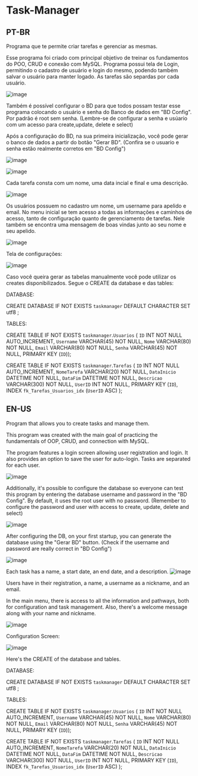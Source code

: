 # Task-Manager

PT-BR
----------------------------------------------------------------------------------------------------------------------------
Programa que te permite criar tarefas e gerenciar as mesmas.

Esse programa foi criado com principal objetivo de treinar os fundamentos do POO, CRUD e conexão com MySQL.
Programa possui tela de Login, permitindo o cadastro de usuário e login do mesmo, podendo também salvar o usuário para manter logado. As tarefas são separdas por cada usuário.


![image](https://github.com/brunohoske/TaskManager/assets/124783417/d3b55fa4-c316-41d4-971c-3ba515c674fc)


Também é possível configurar o BD para que todos possam testar esse programa colocando o usuário e senha do Banco de dados em "BD Config". Por padrão é root sem senha. (Lembre-se de configurar a senha e usúario com um acesso para create,update, delete e select)


Após a configuração do BD, na sua primeira inicialização, você pode gerar o banco de dados a partir do botão "Gerar BD". (Confira se o usuario e senha estão realmente corretos em "BD Config")

![image](https://github.com/brunohoske/TaskManager/assets/124783417/0d1b55e0-a06b-43af-b9af-856c11eb33d7)


![image](https://github.com/brunohoske/TaskManager/assets/124783417/73c56ebe-6999-4c34-9a0c-41edb8bec26d)


Cada tarefa consta com um nome, uma data incial e final e uma descrição.


![image](https://github.com/brunohoske/TaskManager/assets/124783417/b4dcc34c-2bde-4428-9c9f-b322d0b6bfdb)


Os usuários possuem no cadastro um nome, um username para apelido e email.
No menu inicial se tem acesso a todas as informações e caminhos de acesso, tanto de configuração quanto de gerenciamento de tarefas.
Nele também se encontra uma mensagem de boas vindas junto ao seu nome e seu apelido.

![image](https://github.com/brunohoske/TaskManager/assets/124783417/4f073849-35bb-4efb-8f35-c333d5126d64)




Tela de configurações:

![image](https://github.com/brunohoske/TaskManager/assets/124783417/9906b35c-4e10-4e75-8cb4-14611435cff1)



Caso você queira gerar as tabelas manualmente você pode utilizar os creates disponibilizados.
Segue o CREATE da database e das tables:

DATABASE:

CREATE DATABASE IF NOT EXISTS `taskmanager` DEFAULT CHARACTER SET utf8 ;

TABLES:

CREATE TABLE IF NOT EXISTS `taskmanager`.`Usuarios` (
  `ID` INT NOT NULL AUTO_INCREMENT,
  `Username` VARCHAR(45) NOT NULL,
  `Nome` VARCHAR(80) NOT NULL,
  `Email` VARCHAR(80) NOT NULL,
  `Senha` VARCHAR(45) NOT NULL,
  PRIMARY KEY (`ID`));


CREATE TABLE IF NOT EXISTS `taskmanager`.`Tarefas` (
  `ID` INT NOT NULL AUTO_INCREMENT,
  `NomeTarefa` VARCHAR(20) NOT NULL,
  `DataInicio` DATETIME NOT NULL,
  `DataFim` DATETIME NOT NULL,
  `Descricao` VARCHAR(300) NOT NULL,
  `UserID` INT NOT NULL,
  PRIMARY KEY (`ID`),
  INDEX `fk_Tarefas_Usuarios_idx` (`UserID` ASC) );


EN-US
----------------------------------------------------------------------------------------------------------------------------
Program that allows you to create tasks and manage them.

This program was created with the main goal of practicing the fundamentals of OOP, CRUD, and connection with MySQL.

The program features a login screen allowing user registration and login. It also provides an option to save the user for auto-login. Tasks are separated for each user.


![image](https://github.com/brunohoske/TaskManager/assets/124783417/a8ecb80a-0e62-466c-9e62-0a6d9b7f0624)


Additionally, it's possible to configure the database so everyone can test this program by entering the database username and password in the "BD Config". By default, it uses the root user with no password. (Remember to configure the password and user with access to create, update, delete and select)

![image](https://github.com/brunohoske/TaskManager/assets/124783417/73c56ebe-6999-4c34-9a0c-41edb8bec26d)

After configuring the DB, on your first startup, you can generate the database using the "Gerar BD" button. (Check if the username and password are really correct in "BD Config")


![image](https://github.com/brunohoske/TaskManager/assets/124783417/0b5c4cc1-8fe9-4b4a-b0d9-f7ab18c45796)





Each task has a name, a start date, an end date, and a description.
![image](https://github.com/brunohoske/TaskManager/assets/124783417/b4dcc34c-2bde-4428-9c9f-b322d0b6bfdb)


Users have in their registration, a name, a username as a nickname, and an email.

In the main menu, there is access to all the information and pathways, both for configuration and task management.
Also, there's a welcome message along with your name and nickname.


![image](https://github.com/brunohoske/TaskManager/assets/124783417/4f073849-35bb-4efb-8f35-c333d5126d64)


Configuration Screen:

![image](https://github.com/brunohoske/TaskManager/assets/124783417/9906b35c-4e10-4e75-8cb4-14611435cff1)



Here's the CREATE of the database and tables.

DATABASE:

CREATE DATABASE IF NOT EXISTS `taskmanager` DEFAULT CHARACTER SET utf8 ;

TABLES:

CREATE TABLE IF NOT EXISTS `taskmanager`.`Usuarios` (
  `ID` INT NOT NULL AUTO_INCREMENT,
  `Username` VARCHAR(45) NOT NULL,
  `Nome` VARCHAR(80) NOT NULL,
  `Email` VARCHAR(80) NOT NULL,
  `Senha` VARCHAR(45) NOT NULL,
  PRIMARY KEY (`ID`));


CREATE TABLE IF NOT EXISTS `taskmanager`.`Tarefas` (
  `ID` INT NOT NULL AUTO_INCREMENT,
  `NomeTarefa` VARCHAR(20) NOT NULL,
  `DataInicio` DATETIME NOT NULL,
  `DataFim` DATETIME NOT NULL,
  `Descricao` VARCHAR(300) NOT NULL,
  `UserID` INT NOT NULL,
  PRIMARY KEY (`ID`),
  INDEX `fk_Tarefas_Usuarios_idx` (`UserID` ASC) );

